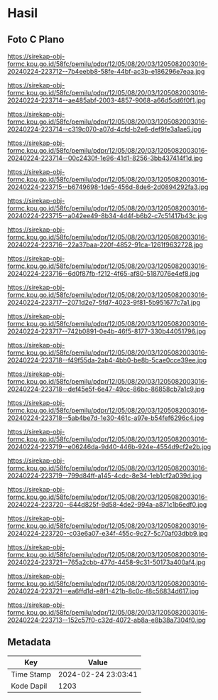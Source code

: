 # Hasil

## Foto C Plano

https://sirekap-obj-formc.kpu.go.id/58fc/pemilu/pdpr/12/05/08/20/03/1205082003016-20240224-223712--7b4eebb8-58fe-44bf-ac3b-e186296e7eaa.jpg

https://sirekap-obj-formc.kpu.go.id/58fc/pemilu/pdpr/12/05/08/20/03/1205082003016-20240224-223714--ae485abf-2003-4857-9068-a66d5dd6f0f1.jpg

https://sirekap-obj-formc.kpu.go.id/58fc/pemilu/pdpr/12/05/08/20/03/1205082003016-20240224-223714--c319c070-a07d-4cfd-b2e6-def9fe3a1ae5.jpg

https://sirekap-obj-formc.kpu.go.id/58fc/pemilu/pdpr/12/05/08/20/03/1205082003016-20240224-223714--00c2430f-1e96-41d1-8256-3bb437414f1d.jpg

https://sirekap-obj-formc.kpu.go.id/58fc/pemilu/pdpr/12/05/08/20/03/1205082003016-20240224-223715--b6749698-1de5-456d-8de6-2d0894292fa3.jpg

https://sirekap-obj-formc.kpu.go.id/58fc/pemilu/pdpr/12/05/08/20/03/1205082003016-20240224-223715--a042ee49-8b34-4d4f-b6b2-c7c51417b43c.jpg

https://sirekap-obj-formc.kpu.go.id/58fc/pemilu/pdpr/12/05/08/20/03/1205082003016-20240224-223716--22a37baa-220f-4852-91ca-1261f9632728.jpg

https://sirekap-obj-formc.kpu.go.id/58fc/pemilu/pdpr/12/05/08/20/03/1205082003016-20240224-223716--6d0f87fb-f212-4f65-af80-5187076e4ef8.jpg

https://sirekap-obj-formc.kpu.go.id/58fc/pemilu/pdpr/12/05/08/20/03/1205082003016-20240224-223717--2071d2e7-5fd7-4023-9f81-5b951677c7a1.jpg

https://sirekap-obj-formc.kpu.go.id/58fc/pemilu/pdpr/12/05/08/20/03/1205082003016-20240224-223717--742b0891-0e4b-46f5-8177-330b44051796.jpg

https://sirekap-obj-formc.kpu.go.id/58fc/pemilu/pdpr/12/05/08/20/03/1205082003016-20240224-223718--f49f55da-2ab4-4bb0-be8b-5cae0cce39ee.jpg

https://sirekap-obj-formc.kpu.go.id/58fc/pemilu/pdpr/12/05/08/20/03/1205082003016-20240224-223718--def45e5f-6e47-49cc-86bc-86858cb7a1c9.jpg

https://sirekap-obj-formc.kpu.go.id/58fc/pemilu/pdpr/12/05/08/20/03/1205082003016-20240224-223718--5ab4be7d-1e30-461c-a97e-b54fef6296c4.jpg

https://sirekap-obj-formc.kpu.go.id/58fc/pemilu/pdpr/12/05/08/20/03/1205082003016-20240224-223719--e06246da-9d40-446b-924e-4554d9cf2e2b.jpg

https://sirekap-obj-formc.kpu.go.id/58fc/pemilu/pdpr/12/05/08/20/03/1205082003016-20240224-223719--799d84ff-a145-4cdc-8e34-1eb1cf2a039d.jpg

https://sirekap-obj-formc.kpu.go.id/58fc/pemilu/pdpr/12/05/08/20/03/1205082003016-20240224-223720--644d825f-9d58-4de2-994a-a871c1b6edf0.jpg

https://sirekap-obj-formc.kpu.go.id/58fc/pemilu/pdpr/12/05/08/20/03/1205082003016-20240224-223720--c03e6a07-e34f-455c-9c27-5c70af03dbb9.jpg

https://sirekap-obj-formc.kpu.go.id/58fc/pemilu/pdpr/12/05/08/20/03/1205082003016-20240224-223721--765a2cbb-477d-4458-9c31-50173a400af4.jpg

https://sirekap-obj-formc.kpu.go.id/58fc/pemilu/pdpr/12/05/08/20/03/1205082003016-20240224-223721--ea6ffd1d-e8f1-421b-8c0c-f8c56834d617.jpg

https://sirekap-obj-formc.kpu.go.id/58fc/pemilu/pdpr/12/05/08/20/03/1205082003016-20240224-223713--152c57f0-c32d-4072-ab8a-e8b38a7304f0.jpg


## Metadata

| Key        | Value               |
| ---------- | ------------------- |
| Time Stamp | 2024-02-24 23:03:41 |
| Kode Dapil | 1203                |



